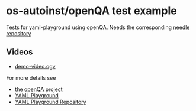 os-autoinst/openQA test example
===============================

Tests for yaml-playground using openQA. Needs the corresponding [needle
repository](https://github.com/perlpunk/openqa-yaml-playground-needles)

## Videos

* [demo-video.ogv](https://github.com/perlpunk/openqa-yaml-playground/blob/videos/demo-video.ogv)

For more details see

* the [openQA project](http://open.qa/)
* [YAML Playground](https://play.yaml.io/main/parser)
* [YAML Playground Repository](https://github.com/yaml/yaml-play)

